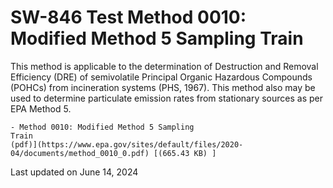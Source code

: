
# SW-846 Test Method 0010: Modified Method 5 Sampling Train  


This method is applicable to the determination of Destruction and
Removal Efficiency (DRE) of semivolatile Principal Organic Hazardous
Compounds (POHCs) from incineration systems (PHS, 1967). This method
also may be used to determine particulate emission rates from stationary
sources as per EPA Method 5.

    - Method 0010: Modified Method 5 Sampling
    Train
    (pdf)](https://www.epa.gov/sites/default/files/2020-04/documents/method_0010_0.pdf) [(665.43 KB) ] 

Last updated on June 14, 2024

